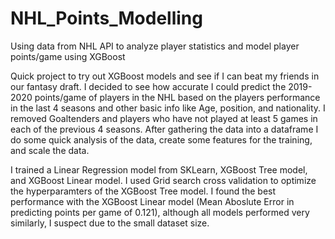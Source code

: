 # NHL_Points_Modelling
Using data from NHL API to analyze player statistics and model player points/game using XGBoost

Quick project to try out XGBoost models and see if I can beat my friends in our fantasy draft. I decided to see how accurate I could predict the 2019-2020 points/game of players in the NHL based on the players performance in the last 4 seasons and other basic info like Age, position, and nationality. I removed Goaltenders and players who have not played at least 5 games in each of the previous 4 seasons. After gathering the data into a dataframe I do some quick analysis of the data, create some features for the training, and scale the data.

I trained a Linear Regression model from SKLearn, XGBoost Tree model, and XGBoost Linear model. I used Grid search cross validation to optimize the hyperparamters of the XGBoost Tree model. I found the best performance with the XGBoost Linear model (Mean Aboslute Error in predicting points per game of 0.121), although all models performed very similarly, I suspect due to the small dataset size.
